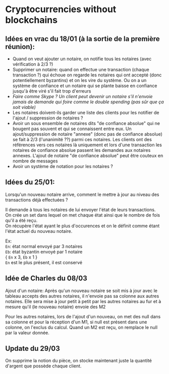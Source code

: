 # Cryptocurrencies without blockchains

## Idées en vrac du 18/01 (à la sortie de la première réunion):

- Quand on veut ajouter un notaire, on notifie tous les notaires (avec vérification à 2/3 ?)
- Supprimer un notaire: quand on effectue une transaction (chaque transaction ?) qui échoue on regarde les notaires qui ont accepté (donc potentiellement byzantins) et on les vire du système. Ou on a un système de confiance et un notaire qui se plante baisse en confiance jusqu'à être viré s'il fait trop d'erreurs
- _Faire comme Skype ? Un client peut devenir un notaire s'il n'envoie jamais de demande qui foire comme le double spending (pas sûr que ça soit viable)_
- Les notaires doivent-ils garder une liste des clients pour les notifier de l'ajout / suppression de notaires ?
- Avoir un sous ensemble de notaires dits "de confiance absolue" qui ne bougent pas souvent et qui se connaissent entre eux. Un ajout/suppression de notaire "annexe" (donc pas de confiance absolue) se fait à 2/3 (l'unanimité ??) parmi ces notaires. Les clients ont des références vers ces notaires là uniquement et lors d'une transaction les notaires de confiance absolue passent les demandes aux notaires annexes. L'ajout de notaire "de confiance absolue" peut être couteux en nombre de messages
- Avoir un système de notation pour les notaires ?



## Idées du 25/01:

Lorsqu'un nouveau notaire arrive, comment le mettre à jour au niveau des transactions déjà effectuées ?  

Il demande à tous les notaires de lui envoyer l'état de leurs transactions.  
On crée un set dans lequel on met chaque état ainsi que le nombre de fois qu'il a été reçu.  
On récupère l'état ayant le plus d'occurences et on le définit comme étant l'état actuel du nouveau notaire.  

Ex:  
`En`: état normal envoyé par 3 notaires  
`Eb`: état byzantin envoyé par 1 notaire  
{ `En` x 3, `Eb` x 1 }  
`En` est le plus présent, il est conservé

## Idée de Charles du 08/03

Ajout d'un notaire:
Après qu'un nouveau notaire se soit mis à jour avec le tableau accepts des autres notaires, il n'envoie pas sa colonne aux autres notaires. Elle sera mise à jour petit à petit par les autres notaires au fur et à mesure qu'il (le nouveau notaire) envoie des M2

Pour les autres notaires, lors de l'ajout d'un nouveau, on met des null dans sa colonne et pour la réception d'un M1, si null est présent dans une colonne, on l'exclus du calcul. Quand un M2 est reçu, on remplace le null par la valeur donnée.

## Update du 29/03

On supprime la notion du pièce, on stocke maintenant juste la quantité d'argent que possède chaque client.